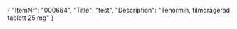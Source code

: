 {
  "ItemNr": "000664",
  "Title": "test",
  "Description": "Tenormin, filmdragerad tablett 25 mg"
}
